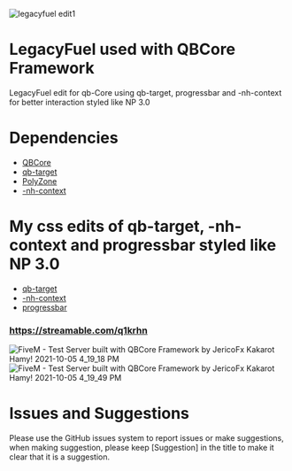 ![legacyfuel edit1](https://user-images.githubusercontent.com/91661118/136115181-806f46ad-55c9-4911-8c72-86e6679c1f68.png)

# LegacyFuel used with QBCore Framework
LegacyFuel edit for qb-Core using qb-target, progressbar and -nh-context for better interaction styled like NP 3.0

# Dependencies
* [QBCore](https://github.com/qbcore-framework/qb-core)
* [qb-target](https://github.com/loljoshie/qb-target)
* [PolyZone](https://github.com/mkafrin/PolyZone)
* [-nh-context](https://github.com/Aveeux/-nh-context)

# My css edits of qb-target, -nh-context and progressbar styled like NP 3.0
* [qb-target](https://github.com/loljoshie/qb-target)
* [-nh-context](https://github.com/loljoshie/-nh-context)
* [progressbar](https://github.com/loljoshie/progressbar)

### https://streamable.com/q1krhn
![FiveM - Test Server built with QBCore Framework by JericoFx   Kakarot   Hamy! 2021-10-05 4_19_18 PM](https://user-images.githubusercontent.com/91661118/136115306-30adb97f-d45d-4990-a25f-64b0541b4ea8.png)
![FiveM - Test Server built with QBCore Framework by JericoFx   Kakarot   Hamy! 2021-10-05 4_19_49 PM](https://user-images.githubusercontent.com/91661118/136115311-70b554bd-e228-400d-895e-041dcc98f0b1.png)

# Issues and Suggestions
Please use the GitHub issues system to report issues or make suggestions, when making suggestion, please keep [Suggestion] in the title to make it clear that it is a suggestion.
